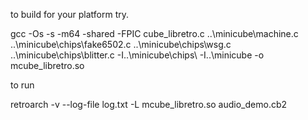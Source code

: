 
to build for your platform try.

gcc -Os -s -m64 -shared -FPIC cube_libretro.c ..\minicube\machine.c ..\minicube\chips\fake6502.c ..\minicube\chips\wsg.c ..\minicube\chips\blitter.c -I..\minicube\chips\ -I..\minicube -o mcube_libretro.so

to run 

retroarch -v --log-file log.txt -L mcube_libretro.so audio_demo.cb2
